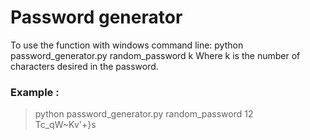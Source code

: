 # Password generator

To use the function with windows command line: python password_generator.py random_password k
Where k is the number of characters desired in the password. 
### Example : 
> python password_generator.py random_password 12 <br>
> Tc_qW~Kv'+}s

